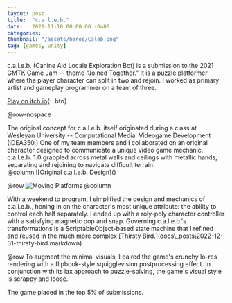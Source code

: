 ```yaml
---
layout: post
title:  "c.a.l.e.b."
date:   2021-11-10 00:00:00 -0400
categories: 
thumbnail: "/assets/heros/Caleb.png"
tag: [games, unity]
---
```

c.a.l.e.b. (Canine Aid Locale Exploration Bot) is a submission to the 2021 GMTK Game Jam -- theme "Joined Together." It is a puzzle platformer where the player character can split in two and rejoin. I worked as primary artist and gameplay programmer on a team of three.

[Play on itch.io](https://robertbuckley.itch.io/caleb){: .btn}

@row-nospace
<div class="pbox">
The original concept for c.a.l.e.b. itself originated during a class at Wesleyan University -- Computational Media: Videogame Development (IDEA350.) One of my team members and I collaborated on an original character designed to communicate a unique video game mechanic. c.a.l.e.b. 1.0 grappled across metal walls and ceilings with metallic hands, separating and rejoining to navigate difficult terrain. 
</div>
@column
![Original c.a.l.e.b. Design](</assets/caleb/Caleb Original.png>)

@row
![Moving Platforms](</assets/caleb/Caleb Moving Platforms.png>)
@column
<div class="pbox">
With a weekend to program, I simplified the design and mechanics of c.a.l.e.b., honing in on the character's most unique attribute: the ability to control each half separately. I ended up with a roly-poly character controller with a satisfying magnetic pop and snap. Governing c.a.l.e.b.'s transformations is a ScriptableObject-based state machine that I refined and reused in the much more complex [Thirsty Bird.](docs\_posts\2022-12-31-thirsty-bird.markdown)
</div>

@row
To augment the minimal visuals, I paired the game's crunchy lo-res rendering with a flipbook-style squigglevision postprocessing effect. In conjunction with its lax approach to puzzle-solving, the game's visual style is scrappy and loose.

The game placed in the top 5% of submissions.